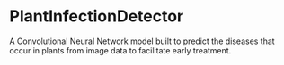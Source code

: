 # PlantInfectionDetector
A Convolutional Neural Network model built to predict the diseases that occur in plants from image data to facilitate early treatment.
